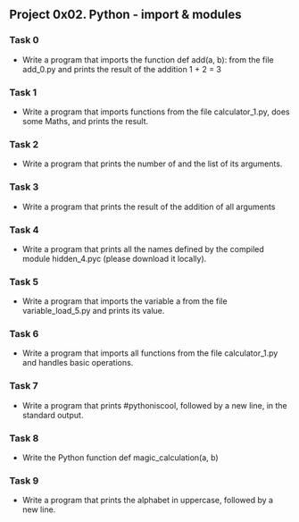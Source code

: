 ## Project 0x02. Python - import & modules

### Task 0
- Write a program that imports the function def add(a, b): from the file add_0.py and prints the result of the addition 1 + 2 = 3

### Task 1
- Write a program that imports functions from the file calculator_1.py, does some Maths, and prints the result.

### Task 2
- Write a program that prints the number of and the list of its arguments.

### Task 3
- Write a program that prints the result of the addition of all arguments

### Task 4
- Write a program that prints all the names defined by the compiled module hidden_4.pyc (please download it locally).

### Task 5
- Write a program that imports the variable a from the file variable_load_5.py and prints its value.

### Task 6
- Write a program that imports all functions from the file calculator_1.py and handles basic operations.

### Task 7
- Write a program that prints #pythoniscool, followed by a new line, in the standard output.

### Task 8
- Write the Python function def magic_calculation(a, b)

### Task 9
- Write a program that prints the alphabet in uppercase, followed by a new line.

